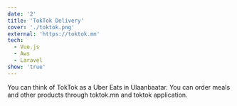 ```yaml
---
date: '2'
title: 'TokTok Delivery'
cover: './toktok.png'
external: 'https://toktok.mn'
tech:
  - Vue.js
  - Aws
  - Laravel
show: 'true'
---
```


You can think of TokTok as a Uber Eats in Ulaanbaatar. You can order meals and other products through toktok.mn and toktok application.
